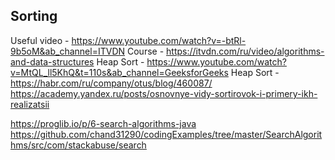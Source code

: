 ## Sorting 

Useful video - https://www.youtube.com/watch?v=-btRl-9b5oM&ab_channel=ITVDN
Course - https://itvdn.com/ru/video/algorithms-and-data-structures
Heap Sort - https://www.youtube.com/watch?v=MtQL_ll5KhQ&t=110s&ab_channel=GeeksforGeeks
Heap Sort - https://habr.com/ru/company/otus/blog/460087/
https://academy.yandex.ru/posts/osnovnye-vidy-sortirovok-i-primery-ikh-realizatsii


https://proglib.io/p/6-search-algorithms-java
https://github.com/chand31290/codingExamples/tree/master/SearchAlgorithms/src/com/stackabuse/search